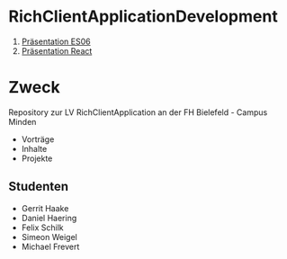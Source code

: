 # RichClientApplicationDevelopment

1. [Präsentation ES06](https://sweigel1.github.io/RichClientApplicationDevelopment/ES06/index.html#1) 
2. [Präsentation React](https://sweigel1.github.io/RichClientApplicationDevelopment/react/index.html)

# Zweck

Repository zur LV RichClientApplication an der FH Bielefeld - Campus Minden

- Vorträge
- Inhalte
- Projekte

## Studenten

- Gerrit Haake
- Daniel Haering
- Felix Schilk
- Simeon Weigel
- Michael Frevert
